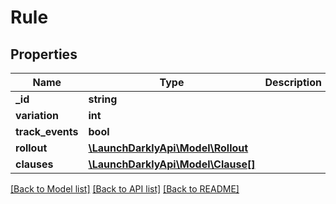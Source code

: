 # Rule

## Properties
Name | Type | Description | Notes
------------ | ------------- | ------------- | -------------
**_id** | **string** |  | [optional] 
**variation** | **int** |  | [optional] 
**track_events** | **bool** |  | [optional] 
**rollout** | [**\LaunchDarklyApi\Model\Rollout**](Rollout.md) |  | [optional] 
**clauses** | [**\LaunchDarklyApi\Model\Clause[]**](Clause.md) |  | [optional] 

[[Back to Model list]](../README.md#documentation-for-models) [[Back to API list]](../README.md#documentation-for-api-endpoints) [[Back to README]](../README.md)



